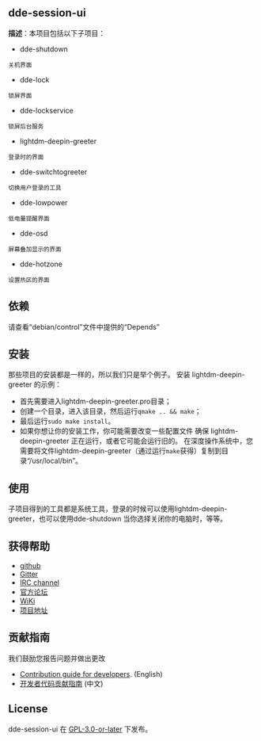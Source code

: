 ## dde-session-ui
**描述**：本项目包括以下子项目：

- dde-shutdown
```
关机界面
```
- dde-lock
```
锁屏界面
```
- dde-lockservice
```
锁屏后台服务
```
- lightdm-deepin-greeter
```
登录时的界面
```
- dde-switchtogreeter
```
切换用户登录的工具
```
- dde-lowpower
```
低电量提醒界面
```
- dde-osd
```
屏幕叠加显示的界面
```
- dde-hotzone
```
设置热区的界面
```

## 依赖
请查看“debian/control”文件中提供的“Depends”

## 安装
那些项目的安装都是一样的，所以我们只是举个例子。
安装 lightdm-deepin-greeter 的示例：

- 首先需要进入lightdm-deepin-greeter.pro目录；
- 创建一个目录，进入该目录，然后运行`qmake .. && make`；
- 最后运行`sudo make install`。
- 如果你想让你的安装工作，你可能需要改变一些配置文件
确保 lightdm-deepin-greeter 正在运行，或者它可能会运行旧的。
在深度操作系统中，您需要将文件lightdm-deepin-greeter（通过运行`make`获得）复制到目录“/usr/local/bin”。

## 使用
子项目得到的工具都是系统工具，登录的时候可以使用lightdm-deepin-greeter，也可以使用dde-shutdown
当你选择关闭你的电脑时，等等。

## 获得帮助
* [github](https://github.com/linuxdeepin/dde-session-ui)
* [Gitter](https://gitter.im/orgs/linuxdeepin/rooms)
* [IRC channel](https://webchat.freenode.net/?channels=deepin)
* [官方论坛](https://bbs.deepin.org)
* [WiKi](https://wiki.deepin.org/)
* [项目地址](https://github.com/linuxdeepin/dde-session-ui) 

## 贡献指南

我们鼓励您报告问题并做出更改

* [Contribution guide for developers](https://github.com/linuxdeepin/developer-center/wiki/Contribution-Guidelines-for-Developers-en). (English)
* [开发者代码贡献指南](https://github.com/linuxdeepin/developer-center/wiki/Contribution-Guidelines-for-Developers) (中文)

## License
dde-session-ui 在 [GPL-3.0-or-later](LICENSE) 下发布。
